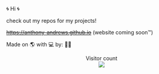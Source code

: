 :cyclone:
Hi
:cyclone:

check out my repos for my projects!

~~https://anthony-andrews.github.io~~ (website coming soon™)

Made on 🌎 with 💻 by: 🧑‍💻

<p align="center"> 
  Visitor count<br>
  <img src="https://profile-counter.glitch.me/insolitum/count.svg" />
</p>
